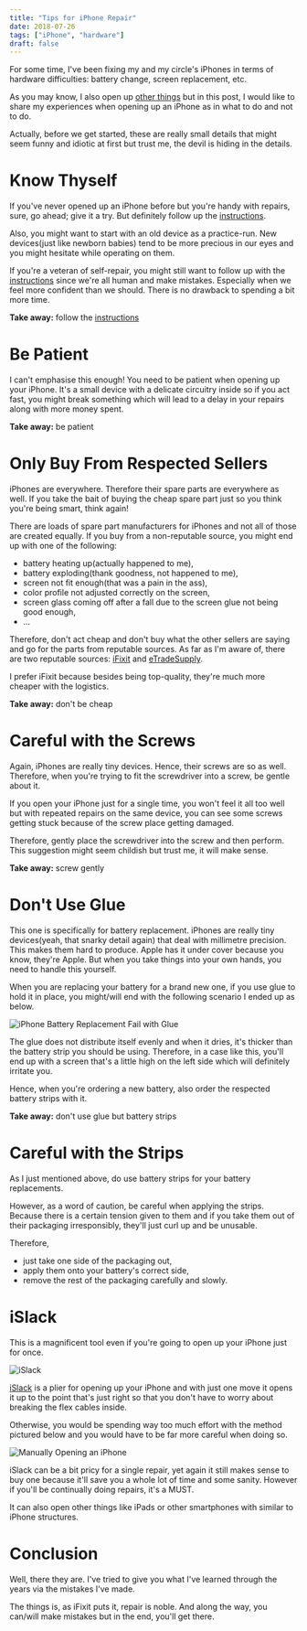 ```yaml
---
title: "Tips for iPhone Repair"
date: 2018-07-26
tags: ["iPhone", "hardware"]
draft: false
---
```

For some time, I've been fixing my and my circle's iPhones in terms of hardware difficulties: battery change, screen replacement, etc.

As you may know, I also open up [other things](http://www.cansurmeli.com/posts/1-my-adventures-opening-up-my-imac/) but in this post, I would like to share my experiences when opening up an iPhone as in what to do and not to do.

Actually, before we get started, these are really small details that might seem funny and idiotic at first but trust me, the devil is hiding in the details.

# Know Thyself
If you've never opened up an iPhone before but you're handy with repairs, sure, go ahead; give it a try. But definitely follow up the [instructions](https://www.ifixit.com/Device/iPhone).

Also, you might want to start with an old device as a practice-run. New devices(just like newborn babies) tend to be more precious in our eyes and you might hesitate while operating on them.

If you're a veteran of self-repair, you might still want to follow up with the [instructions](https://www.ifixit.com/Device/iPhone) since we're all human and make mistakes. Especially when we feel more confident than we should. There is no drawback to spending a bit more time.

**Take away:** follow the [instructions](https://www.ifixit.com/Device/iPhone)

# Be Patient
I can't emphasise this enough! You need to be patient when opening up your iPhone. It's a small device with a delicate circuitry inside so if you act fast, you might break something which will lead to a delay in your repairs along with more money spent.

**Take away:** be patient

# Only Buy From Respected Sellers
iPhones are everywhere. Therefore their spare parts are everywhere as well. If you take the bait of buying the cheap spare part just so you think you're being smart, think again!

There are loads of spare part manufacturers for iPhones and not all of those are created equally. If you buy from a non-reputable source, you might end up with one of the following:

- battery heating up(actually happened to me),
- battery exploding(thank goodness, not happened to me),
- screen not fit enough(that was a pain in the ass),
- color profile not adjusted correctly on the screen,
- screen glass coming off after a fall due to the screen glue not being good enough,
- ...

Therefore, don't act cheap and don't buy what the other sellers are saying and go for the parts from reputable sources. As far as I'm aware of, there are two reputable sources: [iFixit](https://www.ifixit.com) and [eTradeSupply](https://www.etradesupply.com).

I prefer iFixit because besides being top-quality, they're much more cheaper with the logistics.

**Take away:** don't be cheap

# Careful with the Screws
Again, iPhones are really tiny devices. Hence, their screws are so as well. Therefore, when you're trying to fit the screwdriver into a screw, be gentle about it.

If you open your iPhone just for a single time, you won't feel it all too well but with repeated repairs on the same device, you can see some screws getting stuck because of the screw place getting damaged.

Therefore, gently place the screwdriver into the screw and then perform. This suggestion might seem childish but trust me, it will make sense.

**Take away:** screw gently

# Don't Use Glue
This one is specifically for battery replacement. iPhones are really tiny devices(yeah, that snarky detail again) that deal with millimetre precision. This makes them hard to produce. Apple has it under cover because you know, they're Apple. But when you take things into your own hands, you need to handle this yourself.

When you are replacing your battery for a brand new one, if you use glue to hold it in place, you might/will end with the following scenario I ended up as below.

![iPhone Battery Replacement Fail with Glue](/images/9-Tips-for-iPhone-Repair/iphone-battery-replacement-with-glue.jpg)

The glue does not distribute itself evenly and when it dries, it's thicker than the battery strip you should be using. Therefore, in a case like this, you'll end up with a screen that's a little high on the left side which will definitely irritate you.

Hence, when you're ordering a new battery, also order the respected battery strips with it.

**Take away:** don't use glue but battery strips

# Careful with the Strips
As I just mentioned above, do use battery strips for your battery replacements.

However, as a word of caution, be careful when applying the strips. Because there is a certain tension given to them and if you take them out of their packaging irresponsibly, they'll just curl up and be unusable.

Therefore,

- just take one side of the packaging out,
- apply them onto your battery's correct side,
- remove the rest of the packaging carefully and slowly.

# iSlack
This is a magnificent tool even if you're going to open up your iPhone just for once.

![iSlack](/images/9-Tips-for-iPhone-Repair/iSlack.jpg)

[iSlack](https://eustore.ifixit.com/en/Tools/Prying-Opening/iSclack.html) is a plier for opening up your iPhone and with just one move it opens it up to the point that's just right so that you don't have to worry about breaking the flex cables inside.

Otherwise, you would be spending way too much effort with the method pictured below and you would have to be far more careful when doing so.

![Manually Opening an iPhone](/images/9-Tips-for-iPhone-Repair/iPhone-manuel-open.jpg)

iSlack can be a bit pricy for a single repair, yet again it still makes sense to buy one because it'll save you a whole lot of time and some sanity. However if you'll be continually doing repairs, it's a MUST.

It can also open other things like iPads or other smartphones with similar to iPhone structures.

# Conclusion
Well, there they are. I've tried to give you what I've learned through the years via the mistakes I've made.

The things is, as iFixit puts it, repair is noble. And along the way, you can/will make mistakes but in the end, you'll get there.